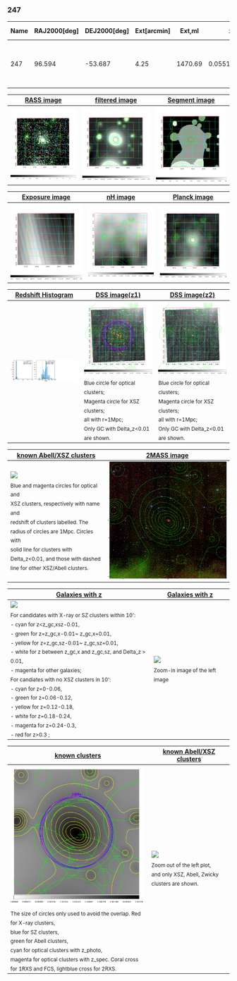 <div STYLE="page-break-after: always;"></div>

### 247

|Name|RAJ2000[deg]|DEJ2000[deg] |Ext[arcmin]| Ext,ml | z | z_src| C|GC(XSZ,Delta_z<0.01)| GC(OPT,Delta_z<0.01)|GC| R_sig[arcmin] | R500[arcmin] | R500[Mpc]| CRsig[c/s] | CR500[c/s] |L500[1E44 erg/s]|F500[1E-12 erg/s/cm^2]| M500[1E14 Msun]|Tx[keV]|Cnt_sig|Beta|Rc[arcmin]|Comment|Alias|
|---|---|---|---|---|---|------|---|--------|---------|----------|---|---|---|---|---|---|---|---|---|---|---|---|---|---|
|247| 96.594| -53.687| 4.25| 1470.69| 0.0551(0.005)| z1, z_xsz| B| MCXC, PSZ2, Tar, XB| A, N| A, MCXC, N, PSZ2, Tar, XB| 31.612| 15.766| 1.013| 1.148(0.048)| 1.060(0.044)| 1.380(0.027)| 19.076(0.375)| 3.11(0.03)| 4.39(0.03)| 1405.8| 0.602(-0.013+0.014)| 4.297(-0.226+0.242)| -| k495|

|[RASS image](../image/247/247_img.pdf)|[filtered image](../image/247/247_fil.pdf)|[Segment image](../image/247/247_seg.pdf)|
|-------------------|--------------------|-------------------|
| <img src="../image/247/247_img.png" width="300">  | <img src="../image/247/247_fil.png" width="300">   | <img src="../image/247/247_seg.png" width="300">  |

|[Exposure image](../image/247/247_mex.pdf)| [nH image](../image/247/247_nh.pdf)| [Planck image](../image/247/247_p.pdf)|
|-------------------|--------------------|-------------------|
|<img src="../image/247/247_mex.png" width="300">   | <img src="../image/247/247_nh.png" width="300">    | <img src="../image/247/247_p.png" width="300"> |

|[Redshift Histogram](../image/247/247_zg.pdf) | [DSS image(z1)](../image/247/247_dss_z1.pdf)      |  [DSS image(z2)](../image/247/247_dss_z2.pdf)    |
|-------------------|--------------------|-------------------|
|<img src="../image/247/247_zg.png" width="300"> |<img src="../image/247/247_dss_z1.png" width="300"> <sub><br>Blue circle for optical clusters; <br>Magenta circle for XSZ clusters; <br>all with r=1Mpc; <br>Only GC with Delta_z<0.01 are shown. </sub>| <img src="../image/247/247_dss_z2.png" width="300"><sub><br>Blue circle for optical clusters; <br>Magenta circle for XSZ clusters; <br>all with r=1Mpc; <br>Only GC with Delta_z<0.01 are shown. </sub> |

|[known Abell/XSZ clusters](../image/247/247_m.pdf) | [2MASS image](../image/247/247_2mass.pdf)      |
|-------------------|-------------------|
|<img src=../image/247/247_m.png width="300"> <br><sub>Blue and magenta circles for optical and <br>XSZ clusters, respectively with name and <br>redshift of clusters labelled. The <br>radius of circles are 1Mpc. Circles with <br>solid line for clusters with <br>Delta_z<0.01, and those with dashed <br>line for other XSZ/Abell clusters.        </sub>|<img src="../image/247/247_2mass.png" width="300">  |

|[Galaxies with z](../image/247/247_opt_ned.pdf) |[Galaxies with z](../image/247/247_opt_ned_zoom.pdf) |
|-------------------|-------------------|
| <img src=../image/247/247_opt_ned.png width="300"> <br><sub> For candidates with X-ray or SZ clusters within 10': <br> - cyan for z<z_gc,xsz-0.01, <br> - green for z=z_gc,x-0.01~ z_gc,x+0.01, <br> - yellow for z=z_gc,sz-0.01~ z_gc,sz+0.01, <br> - white for z between z_gc,x and z_gc,sz, and Delta_z > 0.01, <br> - magenta for other galaxies; <br>For candiates with no XSZ clusters in 10': <br> - cyan for z=0-0.06, <br> - green for z=0.06-0.12, <br> - yellow for z=0.12-0.18, <br> - white for z=0.18-0.24, <br> - magenta for z=0.24-0.3, <br> - red for z>0.3 ;  </sub>|<img src=../image/247/247_opt_ned_zoom.png width="300">  <br><sub> Zoom-in image of the left image</sub>|

|[known clusters](../image/247/247_gc.pdf) |[known Abell/XSZ clusters](../image/247/247_gc_large.pdf) |
|-------------------|-------------------|
| <img src=../image/247/247_gc.png width="300"> <br><sub> The size of circles only used to avoid the overlap. Red for X-ray clusters, <br> blue for SZ clusters, <br> green for Abell clusters, <br> cyan for optical clusters with z_photo, <br> magenta for optical clusters with z_spec. Coral cross for 1RXS and FCS, lightblue cross for 2RXS. </sub>|<img src=../image/247/247_gc_large.png width="300"> <br><sub> Zoom out of the left plot, <br> and only XSZ, Abell, Zwicky clusters are shown. </sub> |



